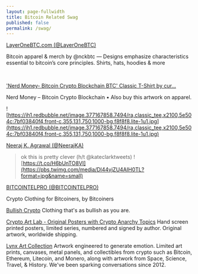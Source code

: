 ```yaml
---
layout: page-fullwidth
title: Bitcoin Related Swag
published: false
permalink: /swag/
---
```



[LayerOneBTC.com (@LayerOneBTC)](https://twitter.com/LayerOneBTC)

Bitcoin apparel & merch by @nckbtc — Designs emphasize characteristics essential to bitcoin’s core principles. Shirts, hats, hoodies & more

️

['Nerd Money- Bitcoin Crypto Blockchain BTC' Classic T-Shirt by cur...](https://www.redbubble.com/people/curbapparel/works/26597494-nerd-money-bitcoin-crypto-blockchain-btc?p=classic-tee)

Nerd Money – Bitcoin Crypto Blockchain • Also buy this artwork on apparel.

![https://ih1.redbubble.net/image.377167858.7494/ra,classic_tee,x2100,5e504c:7bf03840f4,front-c,355,131,750,1000-bg,f8f8f8.lite-1u1.jpg](https://ih1.redbubble.net/image.377167858.7494/ra,classic_tee,x2100,5e504c:7bf03840f4,front-c,355,131,750,1000-bg,f8f8f8.lite-1u1.jpg)

[Neeraj K. Agrawal (@NeerajKA)](https://twitter.com/NeerajKA/status/1035327501650853893)
  > ok this is pretty clever (h/t @kateclarktweets) ![https://t.co/H6bUnTO8VI](https://pbs.twimg.com/media/Dl44vjZU4AIH0TL?format=jpg&name=small)


[BITCOINTELPRO (@BITCOINTELPRO)](https://twitter.com/BITCOINTELPRO)

Crypto Clothing for Bitcoiners, by Bitcoiners




[Bullish Crypto](https://cryptophones.myshopify.com/)
Clothing that's as bullish as you are.

[Crypto Art Lab - Original Posters with Crypto Anarchy Topics](http://www.cryptoartlab.com/postershop/)
Hand screen printed posters, limited series, numbered and signed by author. Original artwork, worldwide shipping.


[Lynx Art Collection](https://lynxartcollection.com/)
Artwork engineered to generate emotion. Limited art prints, canvases, metal panels, and collectibles from crypto such as Bitcoin, Ethereum, Litecoin, and Monero, along with artwork from Space, Science, Travel, & History. We've been sparking conversations since 2012.